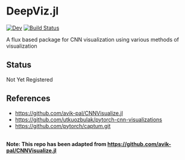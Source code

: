 # DeepViz.jl

<!-- [![Stable](https://img.shields.io/badge/docs-stable-blue.svg)](https://AdarshKumar712.github.io/DeepViz.jl/stable) -->
[![Dev](https://img.shields.io/badge/docs-dev-blue.svg)](https://AdarshKumar712.github.io/DeepViz.jl/dev)
[![Build Status](https://travis-ci.com/AdarshKumar712/DeepViz.jl.svg?branch=master)](https://travis-ci.com/AdarshKumar712/DeepViz.jl)

A flux based package for CNN visualization using various methods of visualization

## Status
Not Yet Registered

## References
* https://github.com/avik-pal/CNNVisualize.jl
* https://github.com/utkuozbulak/pytorch-cnn-visualizations
* https://github.com/pytorch/captum.git
<br><br>

<b>Note: This repo has been adapted from https://github.com/avik-pal/CNNVisualize.jl</b>
